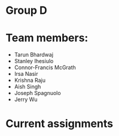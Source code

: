 # **Group D**
# Team members:
- Tarun Bhardwaj <br>
- Stanley Ihesiulo <br>
- Connor-Francis McGrath <br>
- Irsa Nasir <br>
- Krishna Raju <br>
- Aish Singh <br>
- Joseph Spagnuolo <br>
- Jerry Wu 
# Current assignments

